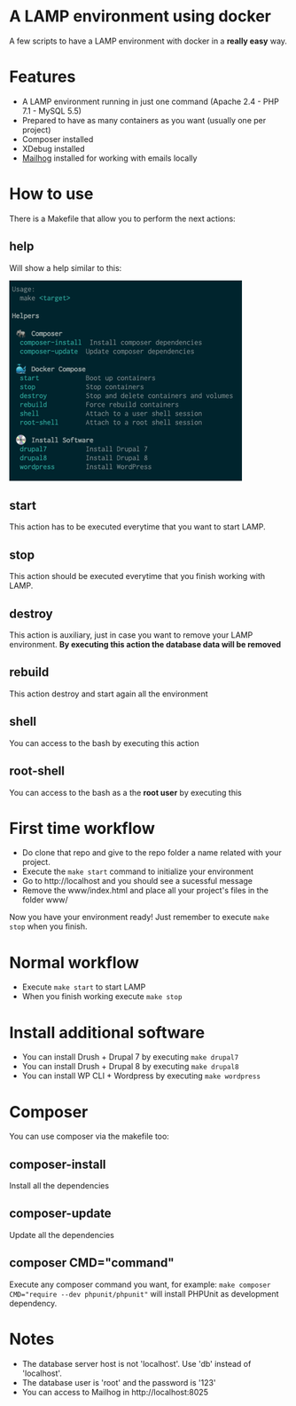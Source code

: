 # A LAMP environment using docker
A few scripts to have a LAMP environment with docker in a **really easy** way.

Features
========
  - A LAMP environment running in just one command (Apache 2.4 - PHP 7.1 - MySQL 5.5)
  - Prepared to have as many containers as you want (usually one per project)
  - Composer installed
  - XDebug installed
  - [Mailhog](https://github.com/mailhog/MailHog) installed for working with emails locally

How to use
=========

There is a Makefile that allow you to perform the next actions:

## help
Will show a help similar to this:

![Makefile help](docs/makefile.png "Makefile help")

## start  
This action has to be executed everytime that you want to start LAMP.

## stop
This action should be executed everytime that you finish working with LAMP.
 
## destroy  
This action is auxiliary, just in case you want to remove your LAMP environment. **By executing this action the database data will be removed**
 
## rebuild
This action destroy and start again all the environment

## shell
You can access to the bash by executing this action

## root-shell
You can access to the bash as a the **root user** by executing this

First time workflow
=======
  - Do clone that repo and give to the repo folder a name related with your project.
  - Execute the `make start` command to initialize your environment
  - Go to http://localhost and you should see a sucessful message
  - Remove the www/index.html and place all your project's files in the folder www/

Now you have your environment ready! Just remember to execute `make stop` when you finish.

Normal workflow
======

  * Execute `make start` to start LAMP
  * When you finish working execute `make stop`

Install additional software
==========

  - You can install Drush + Drupal 7 by executing `make drupal7`
  - You can install Drush + Drupal 8 by executing `make drupal8`
  - You can install WP CLI + Wordpress by executing `make wordpress`

Composer
========

You can use composer via the makefile too:

## composer-install
Install all the dependencies

## composer-update
Update all the dependencies

## composer CMD="command"
Execute any composer command you want, for example: `make composer CMD="require --dev phpunit/phpunit"` will install PHPUnit as development dependency.

Notes
======

  - The database server host is not 'localhost'. Use 'db' instead of 'localhost'.
  - The database user is 'root' and the password is '123'
  - You can access to Mailhog in http://localhost:8025
